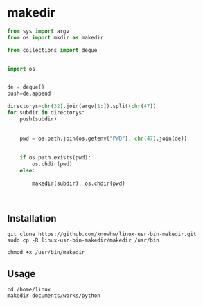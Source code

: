 
# makedir
~~~python
from sys import argv
from os import mkdir as makedir

from collections import deque 


import os


de = deque() 
push=de.append

directorys=chr(32).join(argv[1:]).split(chr(47))
for subdir in directorys:
	push(subdir)
	
	
	pwd = os.path.join(os.getenv("PWD"), chr(47).join(de))
	
	
	if os.path.exists(pwd):
		os.chdir(pwd)
	else:
	
		makedir(subdir); os.chdir(pwd)
~~~
		
	
	
	
<br/>

## Installation
~~~
git clone https://github.com/knowhw/linux-usr-bin-makedir.git
sudo cp -R linux-usr-bin-makedir/makedir /usr/bin

chmod +x /usr/bin/makedir
~~~

## Usage
~~~
cd /home/linux
makedir documents/works/python

~~~


	
	

	
	
	

	
	









